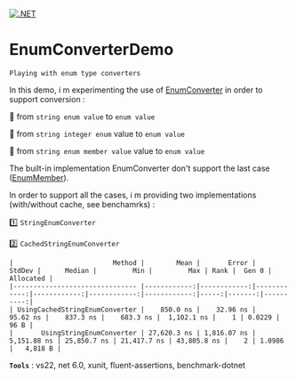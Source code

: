 [![.NET](https://github.com/aimenux/EnumConverterDemo/actions/workflows/ci.yml/badge.svg)](https://github.com/aimenux/EnumConverterDemo/actions/workflows/ci.yml)

# EnumConverterDemo
```
Playing with enum type converters
```

In this demo, i m experimenting the use of [EnumConverter](https://docs.microsoft.com/en-us/dotnet/api/system.componentmodel.enumconverter) in order to support conversion :
>
:pushpin: from `string enum value` to `enum value`
>
:pushpin: from `string integer enum` value to `enum value`
>
:pushpin: from `string enum member value` value to `enum value`

The built-in implementation EnumConverter don't support the last case ([EnumMember](https://docs.microsoft.com/en-us/dotnet/api/system.runtime.serialization.enummemberattribute)).

In order to support all the cases, i m providing two implementations (with/without cache, see benchamrks) :

>
:one: `StringEnumConverter`
>
:two: `CachedStringEnumConverter`

```
|                         Method |        Mean |       Error |      StdDev |      Median |         Min |         Max | Rank |  Gen 0 | Allocated |
|------------------------------- |------------:|------------:|------------:|------------:|------------:|------------:|-----:|-------:|----------:|
| UsingCachedStringEnumConverter |    850.0 ns |    32.96 ns |    95.62 ns |    837.3 ns |    683.3 ns |  1,102.1 ns |    1 | 0.0229 |      96 B |
|       UsingStringEnumConverter | 27,620.3 ns | 1,816.07 ns | 5,151.88 ns | 25,850.7 ns | 21,417.7 ns | 43,805.8 ns |    2 | 1.0986 |   4,818 B |
```

**`Tools`** : vs22, net 6.0, xunit, fluent-assertions, benchmark-dotnet

